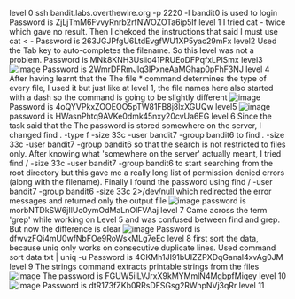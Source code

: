 level 0
ssh bandit.labs.overthewire.org -p 2220 -l bandit0 is used to login 
Password is ZjLjTmM6FvvyRnrb2rfNWOZOTa6ip5If
level 1
I tried cat - twice which gave no result. Then I chekced the instructions that said I must use cat < -
Password is 263JGJPfgU6LtdEvgfWU1XP5yac29mFx
level2
Used the Tab key to auto-completes the filename. So this level was not a problem.
Password is MNk8KNH3Usiio41PRUEoDFPqfxLPlSmx
level3
![image](https://github.com/user-attachments/assets/8ebb2978-f1ab-4ae3-a60b-48cefd2179fa)
Password is 2WmrDFRmJIq3IPxneAaMGhap0pFhF3NJ
level 4
After having learnt that the The file * command determines the type of every file, I used it but just like at level 1, the file names here also started with a dash so the command is going to be slightly different 
![image](https://github.com/user-attachments/assets/44e900f1-5a14-45e8-ae14-4421642cd666)
Password is 4oQYVPkxZOOEOO5pTW81FB8j8lxXGUQw
level5
![image](https://github.com/user-attachments/assets/555cf1d1-37a6-4436-abf6-32d40d61913c)
password is HWasnPhtq9AVKe0dmk45nxy20cvUa6EG
level 6
Since the task said that the The password is stored somewhere on the server, I changed
find . -type f -size 33c -user bandit7 -group bandit6 to find . -size 33c -user bandit7 -group bandit6 so that the search is not restricted to files only.
After knowing what 'somewhere on the server' actually meant, I tried find / -size 33c -user bandit7 -group bandit6 to start searching from the root directory but this gave me a really long list of permission denied errors (along with the filename). Finally I found the password using find / -user bandit7 -group bandit6 -size 33c 2>/dev/null which redirected the error messages and returned only the output file 
![image](https://github.com/user-attachments/assets/8f5aa7ab-b52b-4cac-a863-48edc4369a09)
password is morbNTDkSW6jIlUc0ymOdMaLnOlFVAaj
level 7
Came across the term 'grep' while working on Level 5 and was confused between find and grep. But now the difference is clear 
![image](https://github.com/user-attachments/assets/a6bee2d2-ac8d-4841-a639-c9b31b22553f)
Password is dfwvzFQi4mU0wfNbFOe9RoWskMLg7eEc
level 8
first sort the data, because uniq only works on consecutive duplicate lines.
Used command sort data.txt | uniq -u Password is 4CKMh1JI91bUIZZPXDqGanal4xvAg0JM
level 9
The strings command extracts printable strings from the files 
![image](https://github.com/user-attachments/assets/15df29b4-0c4e-4086-afb1-1c70b6a03ee8)
The password is FGUW5ilLVJrxX9kMYMmlN4MgbpfMiqey
level 10
![image](https://github.com/user-attachments/assets/b3e67511-70f2-4550-b3c4-06750b3803d9)
Password is dtR173fZKb0RRsDFSGsg2RWnpNVj3qRr
level 11
